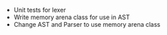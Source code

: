- Unit tests for lexer
- Write memory arena class for use in AST
- Change AST and Parser to use memory arena class